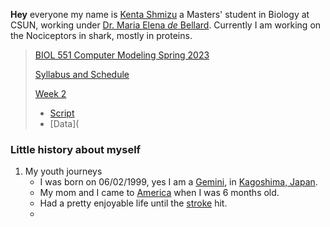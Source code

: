 **Hey** everyone my name is [Kenta Shmizu](https://www.instagram.com/p/CNGjeLmDxoH/) a Masters' student in Biology at CSUN, working under [Dr. Maria Elena _de_ Bellard](http://www.csun.edu/~bellard/index.html). Currently I am working on the Nociceptors in shark, mostly in proteins. 

> [BIOL 551 Computer Modeling Spring 2023](https://github.com/Biol551-CSUN/Shimizu)  
> 
> [Syllabus and Schedule](file:///Users/kentashimizu/Downloads/syllabus_Computer%20Modeling%20Spring%202023_UPDATED.pdf)
> 
> [Week 2](https://github.com/Biol551-CSUN/Shimizu/tree/main/Week_02)
> * [Script](https://github.com/Biol551-CSUN/Shimizu/tree/main/Week_02/Script)
> * [Data](


### Little history about myself ##################################################################################
1. My youth journeys
   * I was born on 06/02/1999, yes I am a [Gemini](https://en.wikipedia.org/wiki/Gemini_(astrology)), in [Kagoshima, Japan](https://en.wikipedia.org/wiki/Kagoshima).
   * My mom and I came to [America](https://en.wikipedia.org/wiki/United_States) when I was 6 months old.
   * Had a pretty enjoyable life until the [stroke](https://www.cdc.gov/stroke/about.htm#:~:text=A%20stroke%2C%20sometimes%20called%20a,term%20disability%2C%20or%20even%20death.) hit.
   * 
 
